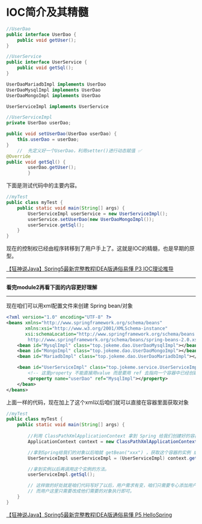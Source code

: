  # IOC简介及其精髓
```java
//UserDao
public interface UserDao {
    public void getUser();
}
```

```java
//UserService
public interface UserService {
    public void getSql();
}
```

```java
UserDaoMariadbImpl implements UserDao
UserDaoMysqlImpl implements UserDao 
UserDaoMongoImpl implements UserDao

UserServiceImpl implements UserService
```

```java
//UserServiceImpl
private UserDao userDao;

public void setUserDao(UserDao userDao) {
    this.userDao = userDao;
}
    //  先定义好一个UserDao，利用setter()进行动态赋值 ✅
@Override
public void getSql() {
        userDao.getUser();
        }
```

下面是测试代码中的主要内容。

```java
//myTest
public class myTest {
    public static void main(String[] args) {
        UserServiceImpl userService = new UserServiceImpl();
        userService.setUserDao(new UserDaoMongoImpl());
        userService.getSql();
    }
}
```
现在的控制权已经由程序转移到了用户手上了。这就是IOC的精髓，也是早期的原型。

[【狂神说Java】Spring5最新完整教程IDEA版通俗易懂 P3 IOC理论推导](https://www.bilibili.com/video/BV1WE411d7Dv?p=3)

---

**看完module2再看下面的内容更好理解**

---

现在咱们可以用xml配置文件来创建 Spring bean/对象

```xml
<?xml version="1.0" encoding="UTF-8" ?>
<beans xmlns="http://www.springframework.org/schema/beans"
       xmlns:xsi="http://www.w3.org/2001/XMLSchema-instance"
       xsi:schemaLocation="http://www.springframework.org/schema/beans
        http://www.springframework.org/schema/beans/spring-beans-2.0.xsd">
    <bean id="MysqlImpl" class="top.jokeme.dao.UserDaoMysqlImpl"></bean>
    <bean id="MongoImpl" class="top.jokeme.dao.UserDaoMongoImpl"></bean>
    <bean id="MariadbImpl" class="top.jokeme.dao.UserDaoMariadbImpl"></bean>

    <bean id="UserServiceImpl" class="top.jokeme.service.UserServiceImpl">
        <!-- 这里property 不能直接用value 而是要用 ref 去指向一个容器中已经创建好的bean/对象 来调用 -->
        <property name="userDao" ref="MysqlImpl"></property>
    </bean>
</beans>
```
上面一样的代码，现在加上了这个xml以后咱们就可以直接在容器里面获取对象
```java
//myTest
public class myTest {
    public static void main(String[] args) {
        
        //利用 ClassPathXmlApplicationContext 拿到 Spring 给我们创建好的容器。
        ApplicationContext context = new ClassPathXmlApplicationContext("apct.xml");

        //拿到Spring给我们的对象以后咱就 getBean("xxx") ，获取这个容器的实例 或者说拿到容器里的对象/bean。
        UserServiceImpl userServiceImpl = (UserServiceImpl) context.getBean("UserServiceImpl");

        //拿到实例以后再调用这个实例的方法。
        userServiceImpl.getSql();

        // 这样做的好处就是咱们代码写好了以后，用户需求有变，咱们只需要专心添加用户的需求即可，不需要再动别的地方的代码，代码的耦合性大大降低了。
        // 而用户这里只需要改成他们需要的对象执行即可。
    }
}
```

[【狂神说Java】Spring5最新完整教程IDEA版通俗易懂 P5 HelloSpring](https://www.bilibili.com/video/BV1WE411d7Dv?p=5)